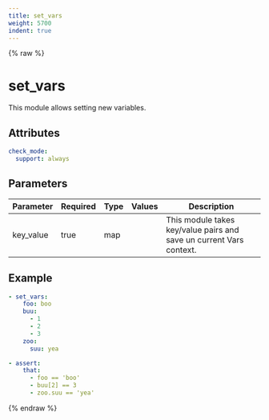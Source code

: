 ```yaml
---
title: set_vars
weight: 5700
indent: true
---
```


{% raw %}
# set_vars

This module allows setting new variables.

## Attributes

```yaml
check_mode:
  support: always
```

## Parameters

| Parameter | Required | Type  | Values | Description                                                         |
|-----------|----------|-------|--------|---------------------------------------------------------------------|
| key_value | true     | map   |        | This module takes key/value pairs and save un current Vars context. |

## Example

```yaml
- set_vars:
    foo: boo
    buu:
      - 1
      - 2
      - 3
    zoo:
      suu: yea

- assert:
    that:
      - foo == 'boo'
      - buu[2] == 3
      - zoo.suu == 'yea'
```

{% endraw %}